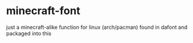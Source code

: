 # minecraft-font

just a minecraft-alike function for linux (arch/pacman) found in dafont and packaged into this

